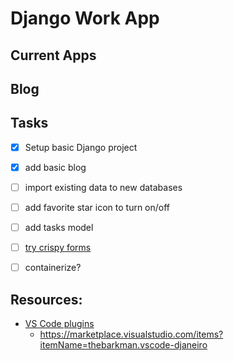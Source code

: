 # Django Work App

## Current Apps

## Blog

## Tasks

- [x] Setup basic Django project
- [x] add basic blog
- [ ] import existing data to new databases
- [ ] add favorite star icon to turn on/off
- [ ] add tasks model
- [ ] [try crispy forms](https://simpleisbetterthancomplex.com/tutorial/2018/08/13/how-to-use-bootstrap-4-forms-with-django.html)
- [ ] containerize?


## Resources:
- [VS Code plugins](https://morioh.com/p/b6323e6cdfca)
    - https://marketplace.visualstudio.com/items?itemName=thebarkman.vscode-djaneiro